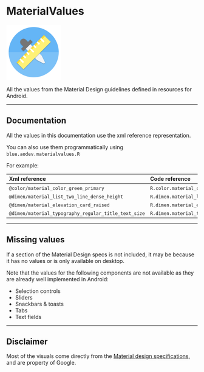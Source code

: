 <h1 class="project-name">MaterialValues</h1>

<img class="logo" src="images/logo.png" alt="Logo" />

<p class="project-desc">All the values from the Material Design guidelines defined in resources for Android.</p>

---

## Documentation

All the values in this documentation use the xml reference representation.

You can also use them programmatically using `blue.aodev.materialvalues.R`

For example:

| Xml reference | Code reference |
| :--- | :--- |
| `@color/material_color_green_primary`                | `R.color.material_color_green_primary`
| `@dimen/material_list_two_line_dense_height`         | `R.dimen.material_list_two_line_dense_height`
| `@dimen/material_elevation_card_raised`              | `R.dimen.material_elevation_card_raised`
| `@dimen/material_typography_regular_title_text_size` | `R.dimen.material_typography_regular_title_text_size`


---

## Missing values

If a section of the Material Design specs is not included, it may be because it has no values or is only available on desktop.

Note that the values for the following components are not available as they are already well implemented in Android:

- Selection controls
- Sliders
- Snackbars & toasts
- Tabs
- Text fields

---

## Disclaimer

Most of the visuals come directly from the [Material design specifications](https://material.google.com), and are property of Google.

